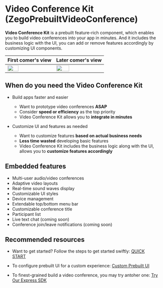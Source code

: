 # **Video Conference Kit** (ZegoPrebuiltVideoConference)

**Video Conference Kit** is a prebuilt feature-rich component, which enables you to build video conferences into your app in minutes. 
And it includes the business logic with the UI, you can add or remove features accordingly by customizing UI components.


|First comer's view| Later comer's view|
|---|---|
|<img src="https://storage.zego.im/sdk-doc/Pics/ZegoUIKit/conference/user1.gif"  width=50%>|<img src="https://storage.zego.im/sdk-doc//Pics/ZegoUIKit/conference/user2.gif"  width=53%>|

## When do you need the Video Conference Kit

- Build apps faster and easier
  - Want to prototype video conferences **ASAP**
  - Consider **speed or efficiency** as the top priority
  - Video Conference Kit allows you to **integrate in minutes**

- Customize UI and features as needed
  - Want to customize features **based on actual business needs**
  - **Less time wasted** developing basic features
  - Video Conference Kit includes the business logic along with the UI, allows you to **customize features accordingly**


## Embedded features

- Multi-user audio/video conferences
- Adaptive video layouts
- Real-time sound waves display
- Customizable UI styles
- Device management
- Extendable top/bottom menu bar
- Customizable conference title
- Participant list
- Live text chat (coming soon)
- Conference join/leave notifications (coming soon)


## Recommended resources

- Want to get started? Follow the steps to get started swiftly:
  [QUICK START](https://docs.zegocloud.com/article/14893)

- To configure prebuilt UI for a custom experience:
  [Custom Prebuilt UI](https://docs.zegocloud.com/article/14897)

- To finest-grained build a video conference, you may try antoher one:
  [Try Our Express SDK](https://docs.zegocloud.com/article/5542)